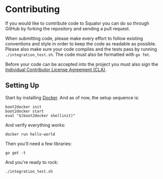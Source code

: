 Contributing
============

If you would like to contribute code to Squalor you can do so through
GitHub by forking the repository and sending a pull request.

When submitting code, please make every effort to follow existing
conventions and style in order to keep the code as readable as
possible. Please also make sure your code compiles and the tests pass
by running `./integration_test.sh`. The code must also be formatted
with `go fmt`.

Before your code can be accepted into the project you must also sign the
[Individual Contributor License Agreement (CLA)][1].


 [1]: https://spreadsheets.google.com/spreadsheet/viewform?formkey=dDViT2xzUHAwRkI3X3k5Z0lQM091OGc6MQ&ndplr=1


## Setting Up

Start by installing [Docker](https://docs.docker.com/installation/). And as of
now, the setup sequence is:

    boot2docker init
    boot2docker start
    eval "$(boot2docker shellinit)"

And verify everything works:

    docker run hello-world

Then you'll need a few libraries:

    go get -t

And you're ready to rock:

    ./integration_test.sh
